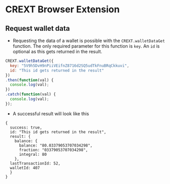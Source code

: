 # CREXT Browser Extension

## Request wallet data
- Requesting the data of a wallet is possible with the `CREXT.walletDataGet` function. The only required parameter for this function is `key`. An `id` is optional as this gets returned in the result.

```JavaScript
CREXT.walletDataGet({
  key: "5V9h5DvH9nPiiVEifnZ8716d2SQ5udTkFnuBRqCkkuvi",
  id: "This id gets returned in the result"
})
.then(function(val) {
  console.log(val);
})
.catch(function(val) {
  console.log(val);
});
```

- A successful result will look like this

```ObjDump
{
  success: true,
  id: "This id gets returned in the result",
  result: {
    balance: {
      balance: "80.03379053707034298",
      fraction: "03379053707034298",
      integral: 80
    },
  lastTransactionId: 52,
  walletId: 407  
  }
}
```
